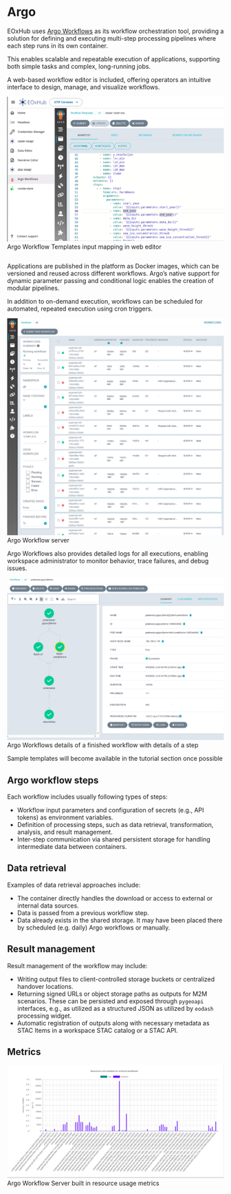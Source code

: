 # Argo

EOxHub uses [Argo Workflows](https://argoproj.github.io/workflows/) as its workflow orchestration tool, providing a solution for defining and executing multi-step processing pipelines where each step runs in its own container.

This enables scalable and repeatable execution of applications, supporting both simple tasks and complex, long-running jobs.

A web-based workflow editor is included, offering operators an intuitive interface to design, manage, and visualize workflows.

![argo_editor](assets/argo_editor.png)
Argo Workflow Templates input mapping in web editor

```{note} Like any other application Conda Store might not be available in your EOxHub Workspace. Contact your workspace admin to change this.
```

Applications are published in the platform as Docker images, which can be versioned and reused across different workflows. Argo’s native support for dynamic parameter passing and conditional logic enables the creation of modular pipelines.

In addition to on-demand execution, workflows can be scheduled for automated, repeated execution using cron triggers.

![argo_workflows](assets/argo_workflows.png)
Argo Workflow server

Argo Workflows also provides detailed logs for all executions, enabling workspace administrator to monitor behavior, trace failures, and debug issues.

![argo_workflow_single_job](assets/argo_workflow_single_job.png)
Argo Workflows details of a finished workflow with details of a step

Sample templates will become available in the tutorial section once possible

## Argo workflow steps

Each workflow includes usually following types of steps:
- Workflow input parameters and configuration of secrets (e.g., API tokens) as environment variables.
- Definition of processing steps, such as data retrieval, transformation, analysis, and result management.
- Inter-step communication via shared persistent storage for handling intermediate data between containers.

## Data retrieval
Examples of data retrieval approaches include:
- The container directly handles the download or access to external or internal data sources.
- Data is passed from a previous workflow step.
- Data already exists in the shared storage. It may have been placed there by scheduled (e.g. daily) Argo workflows or manually.

## Result management
Result management of the workflow may include:
- Writing output files to client-controlled storage buckets or centralized handover locations.
- Returning signed URLs or object storage paths as outputs for M2M scenarios. These can be persisted and exposed through `pygeoapi` interfaces, e.g., as utilized as a structured JSON as utilized by `eodash` processing widget.
- Automatic registration of outputs along with necessary metadata as STAC Items in a workspace STAC catalog or a STAC API.


## Metrics

![argo_past_runs_statistics](assets/argo_past_runs_statistics.png)
Argo Workflow Server built in resource usage metrics
